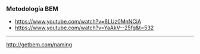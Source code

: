 ### Metodología BEM

* https://www.youtube.com/watch?v=6LUz0MnNCiA
* https://www.youtube.com/watch?v=YaAkV--25fg&t=532
---
http://getbem.com/naming